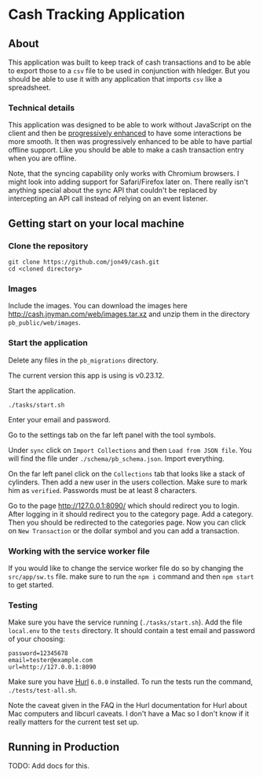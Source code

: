 # Cash Tracking Application

## About

This application was built to keep track of cash transactions and to be able to
export those to a `csv` file to be used in conjunction with hledger. But you
should be able to use it with any application that imports `csv` like a
spreadsheet.

### Technical details

This application was designed to be able to work without JavaScript on the
client and then be [progressively
enhanced](https://developer.mozilla.org/en-US/docs/Glossary/Progressive_Enhancement)
to have some interactions be more smooth. It then was progressively enhanced to
be able to have partial offline support. Like you should be able to make a cash
transaction entry when you are offline.

Note, that the syncing capability only works with Chromium browsers. I might
look into adding support for Safari/Firefox later on. There really isn't
anything special about the sync API that couldn't be replaced by intercepting an
API call instead of relying on an event listener.

## Getting start on your local machine

### Clone the repository

```
git clone https://github.com/jon49/cash.git
cd <cloned directory>
```

### Images

Include the images. You can download the images here
<http://cash.jnyman.com/web/images.tar.xz> and unzip them in the directory
`pb_public/web/images`.

### Start the application

Delete any files in the `pb_migrations` directory.

The current version this app is using is v0.23.12.

Start the application.

```
./tasks/start.sh
```

Enter your email and password.

Go to the settings tab on the far left panel with the tool symbols.

Under `sync` click on `Import Collections` and then `Load from JSON file`. You
will find the file under `./schema/pb_schema.json`. Import everything.

On the far left panel click on the `Collections` tab that looks like a stack of
cylinders. Then add a new user in the users collection. Make sure to mark him as
`verified`. Passwords must be at least 8 characters.

Go to the page <http://127.0.0.1:8090/> which should redirect you to login.
After logging in it should redirect you to the category page. Add a category.
Then you should be redirected to the categories page. Now you can click on `New
Transaction` or the dollar symbol and you can add a transaction.

### Working with the service worker file

If you would like to change the service worker file do so by changing the
`src/app/sw.ts` file. make sure to run the `npm i` command and then `npm start`
to get started.

### Testing

Make sure you have the service running (`./tasks/start.sh`). Add the file
`local.env` to the `tests` directory. It should contain a test email and
password of your choosing:

```env
password=12345678
email=tester@example.com
url=http://127.0.0.1:8090
```

Make sure you have [Hurl](https://hurl.dev/) `6.0.0` installed. To run the tests
run the command, `./tests/test-all.sh`.

Note the caveat given in the FAQ in the Hurl documentation for Hurl about Mac
computers and libcurl caveats. I don't have a Mac so I don't know if it really
matters for the current test set up.

## Running in Production

TODO: Add docs for this.
